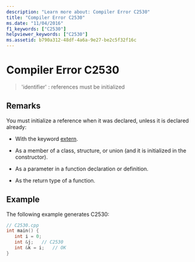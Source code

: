 ```yaml
---
description: "Learn more about: Compiler Error C2530"
title: "Compiler Error C2530"
ms.date: "11/04/2016"
f1_keywords: ["C2530"]
helpviewer_keywords: ["C2530"]
ms.assetid: b790a312-48df-4a6a-9e27-be2c5f32f16c
---
```

# Compiler Error C2530

> 'identifier' : references must be initialized

## Remarks

You must initialize a reference when it was declared, unless it is declared already:

- With the keyword [extern](../../cpp/extern-cpp.md).

- As a member of a class, structure, or union (and it is initialized in the constructor).

- As a parameter in a function declaration or definition.

- As the return type of a function.

## Example

The following example generates C2530:

```cpp
// C2530.cpp
int main() {
   int i = 0;
   int &j;   // C2530
   int &k = i;   // OK
}
```
